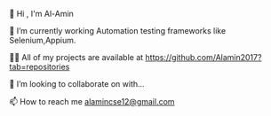 👋 Hi , I'm Al-Amin

🌱 I’m currently working Automation testing frameworks like Selenium,Appium.

👨‍💻 All of my projects are available at https://github.com/Alamin2017?tab=repositories

💞️ I’m looking to collaborate on with...

📫 How to reach me 
alamincse12@gmail.com
